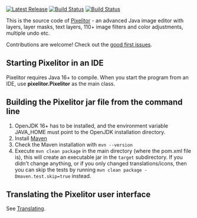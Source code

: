 [![Latest Release](https://img.shields.io/github/v/release/lbalazscs/pixelitor?include_prereleases)](https://github.com/lbalazscs/Pixelitor/releases)
[![Build Status](https://travis-ci.com/lbalazscs/Pixelitor.svg?branch=master)](https://travis-ci.com/lbalazscs/Pixelitor)
[![Build Status](https://github.com/lbalazscs/Pixelitor/actions/workflows/build.yml/badge.svg)](https://github.com/lbalazscs/Pixelitor/actions/workflows/build.yml)

This is the source code of [Pixelitor](https://pixelitor.sourceforge.io/) - an advanced Java image editor with layers, layer masks, text layers, 110+ image filters and color adjustments, multiple undo etc.

Contributions are welcome! Check out the [good first issues](https://github.com/lbalazscs/Pixelitor/issues?q=is%3Aissue+is%3Aopen+label%3A%22good+first+issue%22).

## Starting Pixelitor in an IDE

Pixelitor requires Java 16+ to compile. When you start the program from an IDE, use **pixelitor.Pixelitor** as the main
class.

## Building the Pixelitor jar file from the command line

1. OpenJDK 16+ has to be installed, and the environment variable JAVA_HOME must point to the OpenJDK installation
   directory.
2. Install [Maven](https://maven.apache.org/install.html)
3. Check the Maven installation with `mvn --version`
4. Execute `mvn clean package` in the main directory (where the pom.xml file is), this will create an executable jar in the `target` subdirectory. If you didn't change anything, or if you only changed translations/icons, then you can skip the tests by running `mvn clean package -Dmaven.test.skip=true` instead.  

## Translating the Pixelitor user interface

See [Translating](Translating.md).


